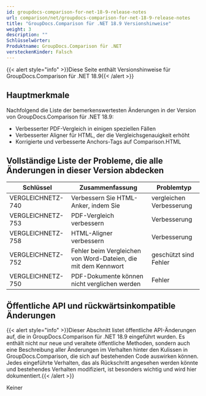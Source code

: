```yaml
---
id: groupdocs-comparison-for-net-18-9-release-notes
url: comparison/net/groupdocs-comparison-for-net-18-9-release-notes
title: "GroupDocs.Comparison für .NET 18.9 Versionshinweise"
weight: 3
description: ""
Schlüsselwörter:
Produktname: GroupDocs.Comparison für .NET
versteckenKinder: Falsch
---
```

{{< alert style="info" >}}Diese Seite enthält Versionshinweise für GroupDocs.Comparison für .NET 18.9{{< /alert >}}

## Hauptmerkmale

Nachfolgend die Liste der bemerkenswertesten Änderungen in der Version von GroupDocs.Comparison für .NET 18.9:

* Verbesserter PDF-Vergleich in einigen speziellen Fällen
* Verbesserter Aligner für HTML, der die Vergleichsgenauigkeit erhöht
* Korrigierte und verbesserte Anchors-Tags auf Comparison.HTML

## Vollständige Liste der Probleme, die alle Änderungen in dieser Version abdecken

| Schlüssel | Zusammenfassung | Problemtyp |
| --- | --- | --- |
| VERGLEICHNETZ-740 | Verbessern Sie HTML-Anker, indem Sie | vergleichen Verbesserung |
| VERGLEICHNETZ-753 | PDF-Vergleich verbessern | Verbesserung |
| VERGLEICHNETZ-758 | HTML-Aligner verbessern | Verbesserung |
| VERGLEICHNETZ-752 | Fehler beim Vergleichen von Word-Dateien, die mit dem Kennwort | geschützt sind Fehler |
| VERGLEICHNETZ-750 | PDF-Dokumente können nicht verglichen werden | Fehler |

## Öffentliche API und rückwärtsinkompatible Änderungen

{{< alert style="info" >}}Dieser Abschnitt listet öffentliche API-Änderungen auf, die in GroupDocs.Comparison für .NET 18.9 eingeführt wurden. Es enthält nicht nur neue und veraltete öffentliche Methoden, sondern auch eine Beschreibung aller Änderungen im Verhalten hinter den Kulissen in GroupDocs.Comparison, die sich auf bestehenden Code auswirken können. Jedes eingeführte Verhalten, das als Rückschritt angesehen werden könnte und bestehendes Verhalten modifiziert, ist besonders wichtig und wird hier dokumentiert.{{< /alert >}}

Keiner

